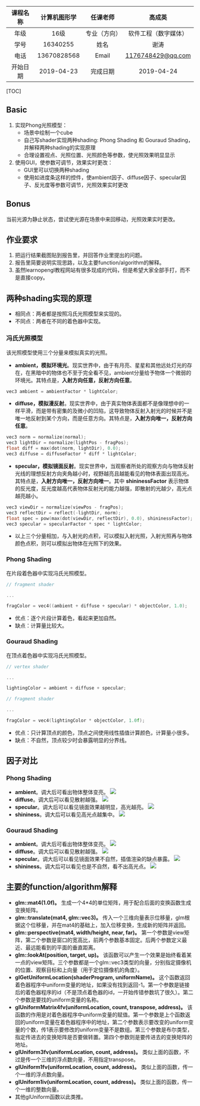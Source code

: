| 课程名称 | 计算机图形学 | 任课老师 | 高成英 |
| :------------: | :-------------: | :------------: | :-------------: |
| 年级 | 16级 | 专业（方向） | 软件工程（数字媒体）|
| 学号 | 16340255 | 姓名 | 谢涛 |
| 电话 | 13670828568 | Email | 1176748429@qq.com |
| 开始日期 | 2019-04-23 | 完成日期 | 2019-04-24 |

[TOC]

## Basic
1. 实现Phong光照模型： 
    - 场景中绘制一个cube
    - 自己写shader实现两种shading: Phong Shading 和 Gouraud Shading，并解释两种shading的实现原理
    - 合理设置视点、光照位置、光照颜色等参数，使光照效果明显显示 
2. 使用GUI，使参数可调节，效果实时更改： 
    - GUI里可以切换两种shading 
    - 使用如进度条这样的控件，使ambient因子、diﬀuse因子、specular因子、反光度等参数可调节，光照效果实时更改

## Bonus
当前光源为静止状态，尝试使光源在场景中来回移动，光照效果实时更改。 

## 作业要求 
1. 把运行结果截图贴到报告里，并回答作业里提出的问题。 
2. 报告里简要说明实现思路，以及主要function/algorithm的解释。 
3. 虽然learnopengl教程网站有很多现成的代码，但是希望大家全部手打，而不是直接copy。

## 两种shading实现的原理

- 相同点：两者都是按照冯氏光照模型来实现的。
- 不同点：两者在不同的着色器中实现。

### 冯氏光照模型
该光照模型使用三个分量来模拟真实的光照。
- **ambient，模拟环境光**。现实世界中，由于有月亮、星星和其他远处灯光的存在，在黑暗中的物体也不至于完全看不见，ambient分量给予物体一个微弱的环境光。其特点是，**入射方向任意，反射方向任意**。
```c++
vec3 ambient = ambientFactor * lightColor;
```
- **diffuse，模拟漫反射**。现实世界中，由于真实物体表面都不是像理想中的一样平滑，而是带有密集的及微小的凹陷，这导致物体反射入射光的时候并不是唯一地反射到某个方向，而是任意方向。其特点是，**入射方向唯一，反射方向任意**。
```c++
vec3 norm = normalize(normal);
vec3 lightDir = normalize(lightPos - fragPos);
float diff = max(dot(norm, lightDir), 0.0);
vec3 diffuse = diffuseFactor * diff * lightColor;
```
- **specular，模拟镜面反射**。现实世界中，当观察者所处的观察方向与物体反射光线的理想反射方向夹角越小时，视野越亮且越能看见的物体表面出现高光。其特点是，**入射方向唯一，反射方向唯一**。其中 **shininessFactor** 表示物体的反光度，反光度越高代表物体反射光的能力越强，即散射的光越少，高光点越亮越小。
```c++
vec3 viewDir = normalize(viewPos - fragPos);
vec3 reflectDir = reflect(-lightDir, norm);
float spec = pow(max(dot(viewDir, reflectDir), 0.0), shininessFactor);
vec3 specular = specularFactor * spec * lightColor;
```
- 以上三个分量相加，与入射光的点积，可以模拟入射光照，入射光照再与物体颜色点积，则可以模拟出物体在光照下的效果。

### Phong Shading
在片段着色器中实现冯氏光照模型。
```c++
// fragment shader

...

fragColor = vec4((ambient + diffuse + specular) * objectColor, 1.0);
```
- 优点：逐个片段计算着色，看起来更加自然。
- 缺点：计算量比较大。

### Gouraud Shading
在顶点着色器中实现冯氏光照模型。
```c++
// vertex shader

...

lightingColor = ambient + diffuse + specular;
```

```c++
// fragment shader

...

fragColor = vec4(lightingColor * objectColor, 1.0f);
```
- 优点：只计算顶点的颜色，顶点之间使用线性插值计算颜色，计算量小很多。
- 缺点：不自然，顶点较少时会暴露明显的分界线。

## 因子对比

### Phong Shading

- **ambient**。调大后可看出物体整体变亮。
![](img/phong_ambient.gif)
- **diffuse**。调大后可以看见散射越强。
![](img/phong_diffuse.gif)
- **specular**。调大后可以看见镜面效果越明显，高光越亮。
![](img/phong_specular.gif)
- **shininess**。调大后可以看见高光点越集中。
![](img/phong_shininess.gif)

### Gouraud Shading
- **ambient**。调大后可看出物体整体变亮。
![](img/gouraud_ambient.gif)
- **diffuse**。调大后可以看见散射越强。
![](img/gouraud_diffuse.gif)
- **specular**。调大后可以看见镜面效果不自然，插值渲染的缺点暴露。
![](img/gouraud_specular.gif)
- **shininess**。调大后可以看见也是不自然，看不出高光点。
![](img/gouraud_shininess.gif)

## 主要的function/algorithm解释
- **glm::mat4(1.0f)。** 生成一个4*4的单位矩阵，用于配合后面的变换函数生成变换矩阵。
- **glm::translate(mat4, glm::vec3)。** 传入一个三维向量表示位移量，glm根据这个位移量，并在mat4的基础上，加入位移变换，生成新的矩阵并返回。
- **glm::perspective(mat4, width/height, near, far)。** 第一个参数是view矩阵，第二个参数是窗口的宽高比，前两个参数基本固定。后两个参数定义最近、最远能看到的平面的垂直距离。
- **glm::lookAt(position, target, up)。** 该函数可以产生一个效果是始终看着某一点的view矩阵。三个参数都是一个glm::vec3类型的向量，分别指定摄像机的位置、观察目标和上向量（用于定位摄像机的角度）。
- **glGetUniformLocation(shaderProgram, uniformName)。** 这个函数返回着色器程序中uniform变量的地址，如果没有找到返回-1。第一个参数是链接后的着色器程序的id（不是顶点着色器的id，一开始传错参数坑了很久）。第二个参数是要找的uniform变量的名称。
- **glUniformMatrix4fv(uniformLocation, count, transpose, address)。** 该函数的作用是对着色器程序中uniform变量的赋值。第一个参数是上个函数返回的uniform变量在着色器程序中的地址，第二个参数表示要改变的uniform变量的个数，传1表示要修改的uniform变量不是数组。第三个参数是布尔类型，指定传进去的变换矩阵是否要做转置。第四个参数则是要传进去的变换矩阵的地址。
- **glUniform3fv(uniformLocation, count, address)。** 类似上面的函数，不过是传一个三维的浮点数向量，不用指定transpose。
- **glUniform1fv(uniformLocation, count, address)。** 类似上面的函数，传一个一维的浮点数向量。
- **glUniform1iv(uniformLocation, count, address)。** 类似上面的函数，传一个一维的整数向量。
- 其他glUniform函数以此类推。